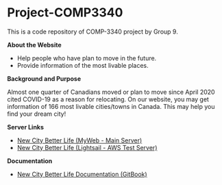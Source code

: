 # Project-COMP3340
This is a code repository of COMP-3340 project by Group 9.

**About the Website**
- Help people who have plan to move in the future.
- Provide information of the most livable places.

**Background and Purpose**

Almost one quarter of Canadians moved or plan to move since April 2020 cited COVID-19 as a reason for relocating.​
On our website, you may get information of 166 most livable cities/towns in Canada. This may help you find your dream city!​

**Server Links**
- [New City Better Life (MyWeb - Main Server)](https://qiao6.myweb.cs.uwindsor.ca/project/)
- [New City Better Life (Lightsail - AWS Test Server)](https://newcitybetterlife.com/)

**Documentation**

- [New City Better Life Documentation (GitBook)](https://project-comp3340.gitbook.io/project/)
